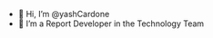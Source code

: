 - 👋 Hi, I’m @yashCardone
- 👀 I’m a Report Developer in the Technology Team

<!---
yashCardone/yashCardone is a ✨ special ✨ repository because its `README.md` (this file) appears on your GitHub profile.
You can click the Preview link to take a look at your changes.
--->
